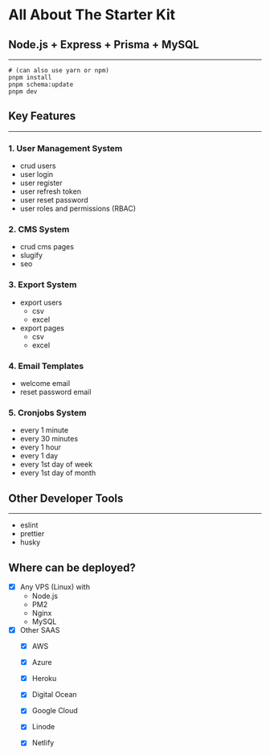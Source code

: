 # All About The Starter Kit

## Node.js + Express + Prisma + MySQL

---

```shell
# (can also use yarn or npm)
pnpm install
pnpm schema:update
pnpm dev
```

## Key Features

---

### 1. User Management System

- crud users
- user login
- user register
- user refresh token
- user reset password
- user roles and permissions (RBAC)

### 2. CMS System

- crud cms pages
- slugify
- seo

### 3. Export System

- export users
  - csv
  - excel
- export pages
  - csv
  - excel

### 4. Email Templates

- welcome email
- reset password email

### 5. Cronjobs System

- every 1 minute
- every 30 minutes
- every 1 hour
- every 1 day
- every 1st day of week
- every 1st day of month

## Other Developer Tools

---

- eslint
- prettier
- husky

## Where can be deployed?

- [x] Any VPS (Linux) with
  - Node.js
  - PM2
  - Nginx
  - MySQL
- [x] Other SAAS
  - [x] AWS
  - [x] Azure
  - [x] Heroku
  - [x] Digital Ocean
  - [x] Google Cloud
  - [x] Linode
  - [x] Netlify
  